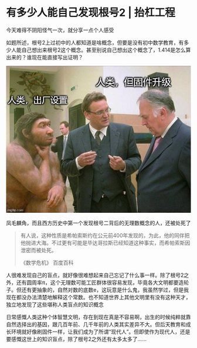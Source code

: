 # 有多少人能自己发现根号2 | 抬杠工程

今天难得不阴阳怪气一次，就分享一点个人感受

如题所述，根号2上过初中的人都知道是啥概念，但要是没有初中数学教育，有多少人能自己想出来根号2这个概念。甚至别说自己想出这个概念了，1.414是怎么算出来的？谁现在能直接写出证明？

![human_with_upgrade](../img/08_human.jpg)


凤毛麟角，而且西方历史中第一个发现根号二背后的无理数概念的人，还被处死了

> 有人说，这种性质是希帕索斯约在公元前400年发现的，为此，他的同伴把他抛进大海。不过更有可能是毕达哥拉斯已经知道这种事实，而希帕索斯因泄密而被处死。
> 
> 《数学危机》 百度百科

人很难发现自己的盲点，就好像很难想起来自己忘记了什么事一样。除了根号2之外，还有圆周率π，这个无理数可能工匠群体很容易发现，毕竟各大文明都要造轮子。但还有更抽象的，自然对数的底数e，这玩意是什么鬼，我虽然学过，但是我现在都没办法清楚地解释这个常数。也不知道世界上其他文明里有没有这种天才，独立地发现了这些堪称人类盲点的知识概念

日常感慨人类这种个体智慧文明，存在到现在真是不容易啊，出生的时候纯粹就靠自然选择出的基因，跟几百年前、几千年前的人类其实差异不大。但后天教育和成长环境就好像刷固件一样，让我们成为了所谓“现代人”。但即使作为现代人，还是要感慨这世上的知识盲点，除了根号2之外还有太多太多了……
